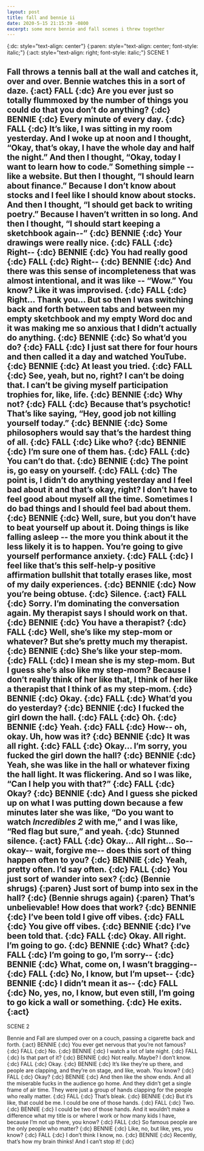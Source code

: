 ```yaml
---
layout: post
title: fall and bennie ii
date: 2020-5-15 21:15:39 -0800
excerpt: some more bennie and fall scenes i threw together
---
```

{:dc: style="text-align: center"}
{:paren: style="text-align: center; font-style: italic;"}
{:act: style="text-align: right; font-style: italic;"}
SCENE 1


Fall throws a tennis ball at the wall and catches it, over and over. Bennie watches this in a sort of daze.
{:act}
FALL
{:dc}
Are you ever just so totally flummoxed by the number of things you could do that you don’t do anything?
{:dc}
BENNIE
{:dc}
Every minute of every day.
{:dc}
FALL
{:dc}
It’s like, I was sitting in my room yesterday. And I woke up at noon and I thought, “Okay, that’s okay, I have the whole day and half the night.” And then I thought, “Okay, today I want to learn how to code.” Something simple -- like a website. But then I thought, “I should learn about finance.” Because I don’t know about stocks and I feel like I should know about stocks. And then I thought, “I should get back to writing poetry.” Because I haven’t written in so long. And then I thought, “I should start keeping a sketchbook again--”
{:dc}
BENNIE
{:dc}
Your drawings were really nice.
{:dc}
FALL
{:dc}
Right--
{:dc}
BENNIE
{:dc}
You had really good
{:dc}
FALL
{:dc}
Right--
{:dc}
BENNIE
{:dc}
And there was this sense of incompleteness that was almost intentional, and it was like -- “Wow.” You know? Like it was improvised.
{:dc}
FALL
{:dc}
Right... Thank you... But so then I was switching back and forth between tabs and between my empty sketchbook and my empty Word doc and it was making me so anxious that I didn’t actually do anything.
{:dc}
BENNIE
{:dc}
So what’d you do?
{:dc}
FALL
{:dc}
I just sat there for four hours and then called it a day and watched YouTube.
{:dc}
BENNIE
{:dc}
At least you tried.
{:dc}
FALL
{:dc}
See, yeah, but no, right? I can’t be doing that. I can’t be giving myself participation trophies for, like, life.
{:dc}
BENNIE
{:dc}
Why not?
{:dc}
FALL
{:dc}
Because that’s psychotic! That’s like saying, “Hey, good job not killing yourself today.”
{:dc}
BENNIE
{:dc}
Some philosophers would say that’s the hardest thing of all.
{:dc}
FALL
{:dc}
Like who?
{:dc}
BENNIE
{:dc}
I’m sure one of them has.
{:dc}
FALL
{:dc}
You can’t do that.
{:dc}
BENNIE
{:dc}
The point is, go easy on yourself.
{:dc}
FALL
{:dc}
The point is, I didn’t do anything yesterday and I feel bad about it and that’s okay, right? I don’t have to feel good about myself all the time. Sometimes I do bad things and I should feel bad about them.
{:dc}
BENNIE
{:dc}
Well, sure, but you don’t have to beat yourself up about it. Doing things is like falling asleep -- the more you think about it the less likely it is to happen. You’re going to give yourself performance anxiety.
{:dc}
FALL
{:dc}
I feel like that’s this self-help-y positive affirmation bullshit that totally erases like, most of my daily experiences.
{:dc}
BENNIE
{:dc}
Now you’re being obtuse.
{:dc}
Silence.
{:act}
FALL
{:dc}
Sorry. I’m dominating the conversation again. My therapist says I should work on that.
{:dc}
BENNIE
{:dc}
You have a therapist?
{:dc}
FALL
{:dc}
Well, she’s like my step-mom or whatever? But she’s pretty much my therapist.
{:dc}
BENNIE
{:dc}
She’s like your step-mom.
{:dc}
FALL
{:dc}
I mean she is my step-mom. But I guess she’s also like my step-mom? Because I don’t really think of her like that, I think of her like a therapist that I think of as my step-mom.
{:dc}
BENNIE
{:dc}
Okay.
{:dc}
FALL
{:dc}
What’d you do yesterday?
{:dc}
BENNIE
{:dc}
I fucked the girl down the hall.
{:dc}
FALL
{:dc}
Oh.
{:dc}
BENNIE
{:dc}
Yeah.
{:dc}
FALL
{:dc}
How-- oh, okay. Uh, how was it?
{:dc}
BENNIE
{:dc}
It was all right.
{:dc}
FALL
{:dc}
Okay... I’m sorry, you fucked the girl down the hall?
{:dc}
BENNIE
{:dc}
Yeah, she was like in the hall or whatever fixing the hall light. It was flickering. And so I was like, “Can I help you with that?”
{:dc}
FALL
{:dc}
Okay?
{:dc}
BENNIE
{:dc}
And I guess she picked up on what I was putting down because a few minutes later she was like, “Do you want to watch _Incredibles 2_ with me,” and I was like, “Red flag but sure,” and yeah.
{:dc}
Stunned silence.
{:act}
FALL
{:dc}
Okay... All right... So-- okay-- wait, forgive me-- does this sort of thing happen often to you?
{:dc}
BENNIE
{:dc}
Yeah, pretty often. I’d say often.
{:dc}
FALL
{:dc}
You just sort of wander into sex?
{:dc}
(Bennie shrugs)
{:paren}
Just sort of bump into sex in the hall?
{:dc}
(Bennie shrugs again)
{:paren}
That’s unbelievable! How does that work?
{:dc}
BENNIE
{:dc}
I’ve been told I give off vibes.
{:dc}
FALL
{:dc}
You give off vibes.
{:dc}
BENNIE
{:dc}
I’ve been told that.
{:dc}
FALL
{:dc}
Okay. All right. I’m going to go.
{:dc}
BENNIE
{:dc}
What?
{:dc}
FALL
{:dc}
I’m going to go, I’m sorry--
{:dc}
BENNIE
{:dc}
What, come on, I wasn’t bragging--
{:dc}
FALL
{:dc}
No, I know, but I’m upset--
{:dc}
BENNIE
{:dc}
I didn’t mean it as--
{:dc}
FALL
{:dc}
No, yes, no, I know, but even still, I’m going to go kick a wall or something.
{:dc}
He exits.
{:act}
---
SCENE 2


Bennie and Fall are slumped over on a couch, passing a cigarette back and forth.
{:act}
BENNIE
{:dc}
You ever get nervous that you’re not famous?
{:dc}
FALL
{:dc}
No.
{:dc}
BENNIE
{:dc}
I watch a lot of late night.
{:dc}
FALL
{:dc}
Is that part of it?
{:dc}
BENNIE
{:dc}
Not really. Maybe? I don’t know.
{:dc}
FALL
{:dc}
Okay.
{:dc}
BENNIE
{:dc}
It’s like they’re up there, and people are clapping, and they’re on stage, and like, woah. You know?
{:dc}
FALL
{:dc}
Okay?
{:dc}
BENNIE
{:dc}
And then like the show ends. And all the miserable fucks in the audience go home. And they didn’t get a single frame of air time. They were just a group of hands clapping for the people who really matter.
{:dc}
FALL
{:dc}
That’s bleak.
{:dc}
BENNIE
{:dc}
But it’s like, that could be me. I could be one of those hands.
{:dc}
FALL
{:dc}
Two.
{:dc}
BENNIE
{:dc}
I could be two of those hands. And it wouldn’t make a difference what my title is or where I work or how many kids I have, because I’m not up there, you know?
{:dc}
FALL
{:dc}
So famous people are the only people who matter?
{:dc}
BENNIE
{:dc}
Like, no, but like, yes, you know?
{:dc}
FALL
{:dc}
I don’t think I know, no.
{:dc}
BENNIE
{:dc}
Recently, that’s how my brain thinks! And I can’t stop it!
{:dc}
